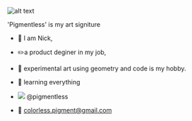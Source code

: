 ![alt text](https://avatars.githubusercontent.com/u/93402199?v=4)

 'Pigmentless' is my art signiture
 
- 👋 I am Nick, 
- ✏️a product deginer in my job, 
- 🎨 experimental art using geometry and code is my hobby.
 
- 👀 learning everything
 
- <img src="https://img.icons8.com/officexs/16/000000/twitter.png"/>  @pigmentless
- 📧 colorless.pigment@gmail.com

<!---
pigmentless/pigmentless is a ✨ special ✨ repository because its `README.md` (this file) appears on your GitHub profile.
You can click the Preview link to take a look at your changes.
--->
